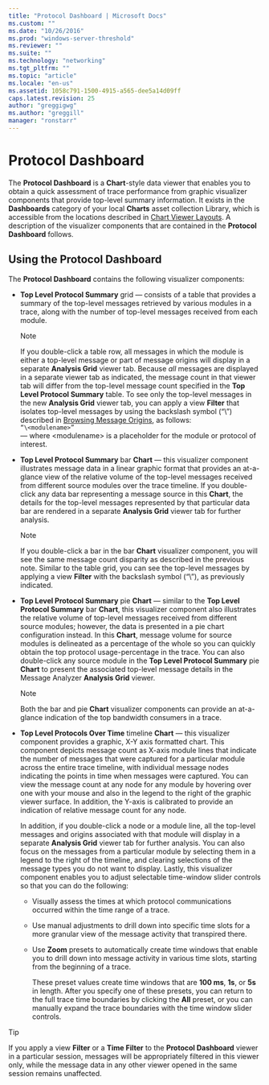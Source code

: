 ```yaml
---
title: "Protocol Dashboard | Microsoft Docs"
ms.custom: ""
ms.date: "10/26/2016"
ms.prod: "windows-server-threshold"
ms.reviewer: ""
ms.suite: ""
ms.technology: "networking"
ms.tgt_pltfrm: ""
ms.topic: "article"
ms.locale: "en-us"
ms.assetid: 1058c791-1500-4915-a565-dee5a14d09ff
caps.latest.revision: 25
author: "greggigwg"
ms.author: "greggill"
manager: "ronstarr"
---
```

# Protocol Dashboard
The **Protocol Dashboard** is a **Chart**-style data viewer that enables you to obtain a quick assessment of trace performance from graphic visualizer components that provide top-level summary information. It exists in the **Dashboards** category of your local **Charts** asset collection Library, which is accessible from the locations described in [Chart Viewer Layouts](chart-viewer-layouts.md). A description of the  visualizer components that are contained in the **Protocol Dashboard** follows.  
  
## Using the Protocol Dashboard  
 The **Protocol Dashboard** contains the following visualizer components:  
  
-   **Top Level Protocol Summary** grid — consists of a table that provides a summary of the top-level messages retrieved by various modules in a trace, along with the number of top-level messages received from each module.  
  
    > [!NOTE]
    >  If you double-click a table row, all messages in which the module is either a top-level message or part of message origins will display in a separate **Analysis Grid** viewer tab. Because *all* messages are displayed in a separate viewer tab as indicated, the message count in that viewer tab will differ from the top-level message count specified in the **Top Level Protocol Summary** table. To see only the top-level messages in the new **Analysis Grid** viewer tab, you can apply a view **Filter** that isolates top-level messages by using the backslash symbol (“\”) described in [Browsing Message Origins](using-the-filtering-language.md#BKMK_BrowseMessageOrigins), as follows:   
    > `“\<modulename>”`  
    >  — where \<modulename> is a placeholder for the module or protocol of interest.  
  
-   **Top Level Protocol Summary** bar **Chart** — this visualizer component illustrates message data in a linear graphic format that provides an at-a-glance view of the relative volume of the top-level messages received from different source modules over the trace timeline. If you double-click any data bar representing a message source in this **Chart**, the details for the top-level messages represented by that particular data bar are rendered in a separate **Analysis Grid** viewer tab for further analysis.  
  
    > [!NOTE]
    >  If you double-click a bar in the bar **Chart** visualizer component, you will see the same message count disparity as described in the previous note. Similar to the table grid, you can see the top-level messages by applying a view **Filter** with the backslash symbol (“\”), as previously indicated.  
  
-   **Top Level Protocol Summary** pie **Chart** — similar to the **Top Level Protocol Summary** bar **Chart**, this visualizer component also illustrates the relative volume of top-level messages received from different source modules; however, the data is presented in a pie chart configuration instead. In this **Chart**, message volume for source modules is delineated as a percentage of the whole so you can quickly obtain the top protocol usage-percentage in the trace. You can also double-click any source module in the **Top Level Protocol Summary** pie **Chart** to present the associated top-level message details in the Message Analyzer **Analysis Grid** viewer.  
  
    > [!NOTE]
    >  Both the bar and pie **Chart** visualizer components can provide an at-a-glance indication of the top bandwidth consumers in a trace.  
  
-   **Top Level Protocols Over Time** timeline **Chart** — this visualizer component provides a graphic, X-Y axis formatted chart. This component depicts message count as X-axis module lines that indicate the number of messages that were captured for a particular module across the entire trace timeline, with individual message nodes indicating the points in time when messages were captured. You can view the message count at any node for any module by hovering over one with your mouse and also in the legend to the right of the graphic viewer surface. In addition, the Y-axis is calibrated to provide an indication of relative message count for any node.  
  
     In addition, if you double-click a node or a module line, all the top-level messages and origins associated with that module will display in a separate **Analysis Grid** viewer tab for further analysis. You can also focus on the messages from a particular module by selecting them in a legend to the right of the timeline, and clearing selections of the message types you do not want to display. Lastly, this visualizer component enables you to adjust selectable time-window slider controls so that you can do the following:  
  
    -   Visually assess the times at which protocol communications occurred within the time range of a trace.  
  
    -   Use manual adjustments to drill down into specific time slots for a more granular view of the message activity that transpired there.  
  
    -   Use **Zoom** presets to automatically create time windows that enable you to drill down into message activity in various time slots, starting from the beginning of a trace.  
  
         These preset values create time windows that are **100 ms**, **1s**, or **5s** in length. After you specify one of these presets, you can return to the full trace time boundaries by clicking the **All** preset, or you can manually expand the trace boundaries with the time window slider controls.  
  
> [!TIP]
>  If you apply a view **Filter** or a **Time Filter** to the **Protocol Dashboard** viewer in a particular session, messages will be appropriately filtered in this viewer only, while the message data in any other viewer opened in the same session remains unaffected.
